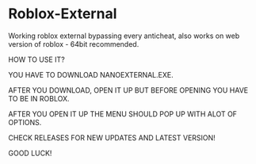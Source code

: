 # Roblox-External
Working roblox external bypassing every anticheat, also works on web version of roblox - 64bit recommended.

HOW TO USE IT?

YOU HAVE TO DOWNLOAD NANOEXTERNAL.EXE.

AFTER YOU DOWNLOAD, OPEN IT UP BUT BEFORE OPENING YOU HAVE TO BE IN ROBLOX.

AFTER YOU OPEN IT UP THE MENU SHOULD POP UP WITH ALOT OF OPTIONS.

CHECK RELEASES FOR NEW UPDATES AND LATEST VERSION!

GOOD LUCK!


